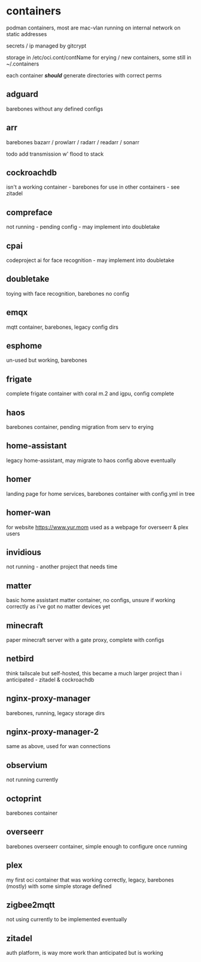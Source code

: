 # containers
podman containers, most are mac-vlan running on internal network on static addresses

secrets / ip managed by gitcrypt

storage in /etc/oci.cont/contName for erying / new containers, some still in ~/.containers

each container ***should*** generate directories with correct perms

## adguard
barebones without any defined configs

## arr
barebones bazarr / prowlarr / radarr / readarr / sonarr

todo add transmission w' flood to stack

## cockroachdb
isn't a working container - barebones for use in other containers - see zitadel

## compreface
not running - pending config - may implement into doubletake

## cpai
codeproject ai for face recognition - may implement into doubletake

## doubletake
toying with face recognition, barebones no config

## emqx
mqtt container, barebones, legacy config dirs

## esphome
un-used but working, barebones

## frigate
complete frigate container with coral m.2 and igpu, config complete

## haos
barebones container, pending migration from serv to erying

## home-assistant
legacy home-assistant, may migrate to haos config above eventually

## homer
landing page for home services, barebones container with config.yml in tree

## homer-wan
for website https://www.yur.mom
used as a webpage for overseerr & plex users

## invidious
not running - another project that needs time

## matter
basic home assistant matter container, no configs, unsure if working correctly as i've got no matter devices yet

## minecraft
paper minecraft server with a gate proxy, complete with configs

## netbird
think tailscale but self-hosted, this became a much larger project than i anticipated - zitadel & cockroachdb

## nginx-proxy-manager
barebones, running, legacy storage dirs

## nginx-proxy-manager-2
same as above, used for wan connections

## observium
not running currently

## octoprint
barebones container

## overseerr
barebones overseerr container, simple enough to configure once running

## plex
my first oci container that was working correctly, legacy, barebones (mostly) with some simple storage defined

## zigbee2mqtt
not using currently to be implemented eventually

## zitadel
auth platform, is way more work than anticipated but is working